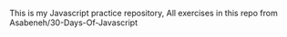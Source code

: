 This is my Javascript practice repository,
All exercises in this repo from Asabeneh/30-Days-Of-Javascript
